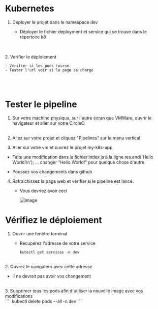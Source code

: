 # Kubernetes

1. Déployer le projet dans le namespace dev
   
   - Déployer le fichier deployment et service qui se trouve dans le répertoire k8

<br><br>
2. Verifier le déploiement

    - Vérifier si les pods tourne
    - Tester l'url voir si la page se charge
  <br><br>

# Tester le pipeline

1. Sur votre machine physique, sur l'autre écran que VMWare, ouvrir le navigateur et aller sur votre CircleCi
  <br><br>

2. Allez sur votre projet et cliquez "Pipelines" sur le menu vertical

3. Aller sur votre vm et ouvrez le projet my-k8s-app
   <br>
  - Faite une modification dans le fichier index.js à la ligne res.end('Hello World!\n');  ... changer "Hello World!" pour quelque chose d'autre.

  - Poussez vos changements dans github

4. Rafraichissez la page web et vérifier si le pipeline est lancé.

   - Vous devriez avoir ceci
  
     ![image](https://github.com/user-attachments/assets/d541690e-fda1-4993-8e0c-e6f583ef5f26)


# Vérifiez le déploiement

1. Ouvrir une fenêtre terminal 

   - Récupérez l'adresse de votre service
     <br>
       ````
       kubectl get services -n dev
       ````
<br>
2. Ouvrez le navigateur avec cette adresse

   - Il ne devrait pas avoir vos changement
  <br>
3. Supprimer tous les pods afin d'utiliser la nouvelle image avec vos modifications
 <br>
  ````
    kubectl delete pods --all -n dev
  ````
 

